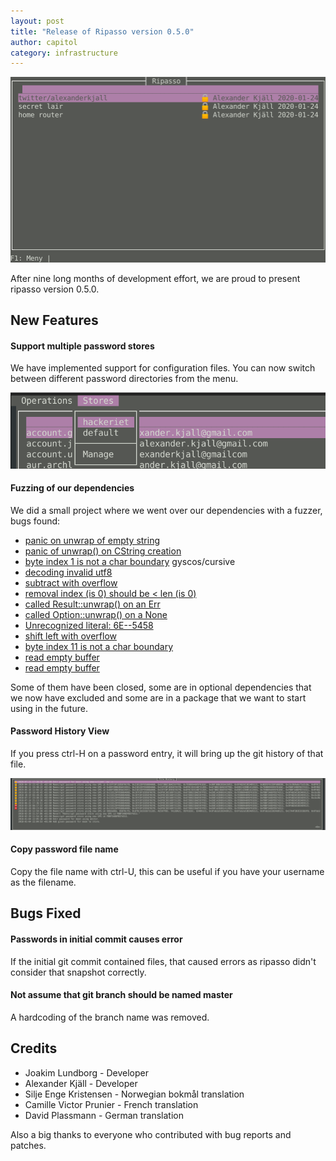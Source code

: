 ```yaml
---
layout: post
title: "Release of Ripasso version 0.5.0"
author: capitol
category: infrastructure
---
```

![ripasso-cursive](/images/ripasso-cursive-0.4.0.png)

After nine long months of development effort, we are proud to present
ripasso version 0.5.0.

## New Features

#### Support multiple password stores

We have implemented support for configuration files. You can now switch between different password
directories from the menu.

![directory-menu](/images/ripasso-directory-menu.png)

#### Fuzzing of our dependencies

We did a small project where we went over our dependencies with a fuzzer, bugs found:

 * [panic on unwrap of empty string](https://github.com/jeaye/ncurses-rs/issues/196)
 * [panic of unwrap() on CString creation](https://github.com/ihalila/pancurses/issues/77)
 * [byte index 1 is not a char boundary](https://github.com/gyscos/cursive/issues/489) gyscos/cursive
 * [decoding invalid utf8](https://github.com/hjson/hjson-rust/issues/19)
 * [subtract with overflow](https://github.com/hjson/hjson-rust/issues/20)
 * [removal index (is 0) should be < len (is 0)](https://github.com/hjson/hjson-rust/issues/21)
 * [called Result::unwrap() on an Err](https://github.com/hjson/hjson-rust/issues/22)
 * [called Option::unwrap() on a None](https://github.com/zonyitoo/rust-ini/issues/75)
 * [Unrecognized literal: 6E--5458](https://github.com/dtolnay/syn/issues/897)
 * [shift left with overflow](https://gitlab.com/sequoia-pgp/sequoia/-/issues/514)
 * [byte index 11 is not a char boundary](https://gitlab.com/sequoia-pgp/sequoia/-/issues/515)
 * [read empty buffer](https://gitlab.com/sequoia-pgp/sequoia/-/issues/516)
 * [read empty buffer](https://gitlab.com/sequoia-pgp/sequoia/-/issues/517)

Some of them have been closed, some are in optional dependencies that we now have excluded
and some are in a package that we want to start using in the future.

#### Password History View

If you press ctrl-H on a password entry, it will bring up the git history of that file.

![password-history](/images/ripasso-password-history.png)

#### Copy password file name

Copy the file name with ctrl-U, this can be useful if you have your username as the filename.

## Bugs Fixed

#### Passwords in initial commit causes error

If the initial git commit contained files, that caused errors as ripasso didn't consider that
snapshot correctly.

#### Not assume that git branch should be named master

A hardcoding of the branch name was removed.

## Credits

 * Joakim Lundborg - Developer
 * Alexander Kjäll - Developer
 * Silje Enge Kristensen - Norwegian bokmål translation
 * Camille Victor Prunier - French translation
 * David Plassmann - German translation

Also a big thanks to everyone who contributed with bug reports and patches.
